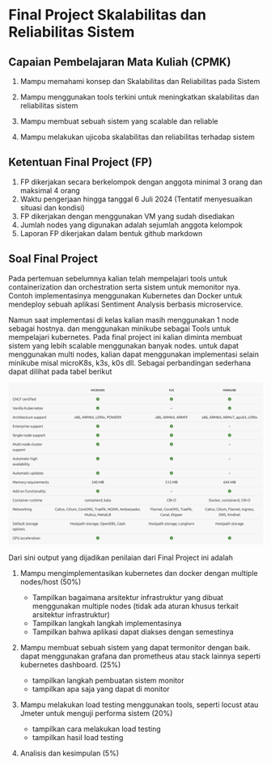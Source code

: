 # Final Project Skalabilitas dan Reliabilitas Sistem

## Capaian Pembelajaran Mata Kuliah (CPMK)

1. Mampu memahami konsep dan Skalabilitas dan Reliabilitas pada Sistem

2. Mampu menggunakan tools terkini untuk meningkatkan skalabilitas dan reliabilitas sistem

3. Mampu membuat sebuah sistem yang scalable dan reliable

4. Mampu melakukan ujicoba skalabilitas dan reliabilitas terhadap sistem

## Ketentuan Final Project (FP)

1. FP dikerjakan secara berkelompok dengan anggota minimal 3 orang dan maksimal 4 orang
2. Waktu pengerjaan hingga tanggal 6 Juli 2024 (Tentatif menyesuaikan situasi dan kondisi)
3. FP dikerjakan dengan menggunakan VM yang sudah disediakan
4. Jumlah nodes yang digunakan adalah sejumlah anggota kelompok
5. Laporan FP dikerjakan dalam bentuk github markdown

## Soal Final Project

Pada pertemuan sebelumnya kalian telah mempelajari tools untuk containerization dan orchestration serta sistem untuk memonitor nya. Contoh implementasinya menggunakan Kubernetes dan Docker untuk mendeploy sebuah aplikasi Sentiment Analysis berbasis microservice. 

Namun saat implementasi di kelas kalian masih menggunakan 1 node sebagai hostnya. dan menggunakan minikube sebagai Tools untuk mempelajari kubernetes. Pada final project ini kalian diminta membuat sistem yang lebih scalable menggunakan banyak nodes. untuk dapat menggunakan multi nodes, kalian dapat menggunakan implementasi selain minikube misal microK8s, k3s, k0s dll. Sebagai perbandingan sederhana dapat dilihat pada tabel berikut

![](comparison.png)

Dari sini output yang dijadikan penilaian dari Final Project ini adalah

1. Mampu mengimplementasikan kubernetes dan docker dengan multiple nodes/host (50%)
    - Tampilkan bagaimana arsitektur infrastruktur yang dibuat menggunakan multiple nodes (tidak ada aturan khusus terkait arsitektur infrastruktur) 
    - Tampilkan langkah langkah implementasinya
    - Tampilkan bahwa aplikasi dapat diakses dengan semestinya

2. Mampu membuat sebuah sistem yang dapat termonitor dengan baik. dapat menggunakan grafana dan prometheus atau stack lainnya seperti kubernetes dashboard. (25%)
    - tampilkan langkah pembuatan sistem monitor
    - tampilkan apa saja yang dapat di monitor

3. Mampu melakukan load testing menggunakan tools, seperti locust atau Jmeter untuk menguji performa sistem (20%)
    - tampilkan cara melakukan load testing
    - tampilkan hasil load testing

4. Analisis dan kesimpulan (5%)

